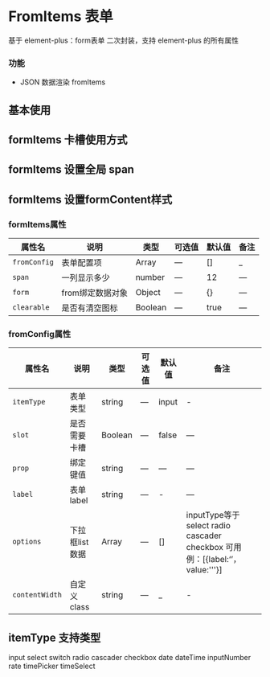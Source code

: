 # FromItems 表单

基于 element-plus：form表单 二次封装，支持 element-plus 的所有属性


### 功能

- JSON 数据渲染 fromItems


## 基本使用

<demo src="./index.vue"></demo>


## formItems  卡槽使用方式

<demo src="./slot.vue"></demo>

## formItems  设置全局 span

<demo src="./slot.vue"></demo>


## formItems  设置formContent样式

<demo src="./otherStyle.vue"></demo>
### formItems属性
| 属性名                | 说明                                                                            | 类型      | 可选值     | 默认值                     | 备注  |
|--------------------|-------------------------------------------------------------------------------|---------| ---------- |-------------------------|-----|
| `fromConfig`       | 表单配置项                                                                         | Array   | —          | []                      | _   |
| `span`             | 一列显示多少                                                                        | number  | —          | 12                      | —   |
| `form`             | from绑定数据对象                                                                    | Object  | —          | {}                      | —   |
| `clearable`        | 是否有清空图标                                                                       | Boolean   | —          | true                    | —   |
### fromConfig属性
| 属性名                | 说明        | 类型      | 可选值     | 默认值   | 备注 |
|--------------------|-----------|---------| -------- |-------|--|
| `itemType`       | 表单类型      | string  | —        | input | - |
| `slot`             | 是否需要卡槽    | Boolean | —        | false | — |
| `prop`             | 绑定键值      | string  | —        | —     | — |
| `label`        | 表单label   | string  | —        | -     | — |
| `options`        | 下拉框list数据 | Array   | —        | []    | inputType等于 select radio  cascader checkbox 可用 例：[{label:‘’，value:'''}] |
| `contentWidth`        | 自定义class | string   | —        | _    | -|

## itemType 支持类型
input  select  switch  radio  cascader checkbox
date   dateTime  inputNumber  rate  timePicker  timeSelect
